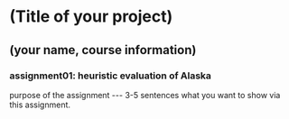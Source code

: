 # (Title of your project)
## (your name, course information)

### assignment01: heuristic evaluation of Alaska

purpose of the assignment --- 3-5 sentences what you want to show via this assignment. 
